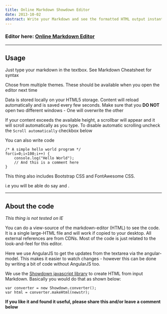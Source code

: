 ```yaml
---
title: Online Markdown Showdown Editor 
date: 2013-10-02
abstract: Write your Markdown and see the formatted HTML output instantaneously . I usually write my posts in Markdown format (specifically Showdown).Now it is even more easier and faster to write my content with the Online Editor where I can see content rendered in real time. The editor is online and stores your content in Local storage. See more details within.
---
```


### Editor here: <a href="/markdown-editor" target="markdown_editor" title="Online Realtime Markdown Showdown Editor">Online Markdown Editor</a>

---

## Usage

Just type your markdown in the textbox. See Markdown Cheatsheet for syntax

Chose from multiple themes. These should be available when you open the editor next time

Data is stored locally on your HTML5 storage. Content will reload automatically and is saved every few seconds. Make sure that you **DO NOT** open two different windows - One will overwrite the other

If your content exceeds the available height, a scrollbar will appear and it will scroll automatically as you type. To disable automatic scrolling uncheck the ```Scroll automatically``` checkbox below

You can also write code 

```
/* A simple hello world program */
for(i=0;i<100;i++) {
    console.log("Hello World");
    // And this is a comment here
}
```

This thing also includes Bootstrap CSS and FontAwesome CSS. 

i.e you will be able do say <i class="icon-smile"></i> and <i class="icon-glass"></i>. 

---

## About the code

*This thing is not tested on IE* 

You can do a view-source of the markdown-editor (HTML) to see the code. It is a single large-HTML file and will work if copied to your desktop. All external references are from CDNs. Most of the code is just related to the look-and-feel for this editor.

Here we use AngularJS to get the updates from the textarea via the angular-model. This makes it easier to watch changes - however this can be done by writing a bit of code without AngularJS too.

We use the [Showdown javascript library](https://github.com/coreyti/showdown) to create HTML from input Markdown. Basically you would do that as shown below:

```
var converter = new Showdown.converter();
var html = converter.makeHtml(newstr);
```


**If you like it and found it useful, please share this and/or leave a comment below**

 